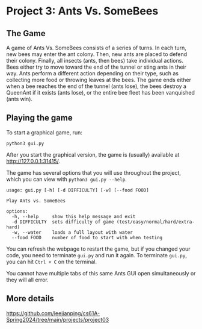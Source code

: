 # Project 3: Ants Vs. SomeBees

## The Game

A game of Ants Vs. SomeBees consists of a series of turns. In each turn, new bees may enter the ant colony. Then, new ants are placed to defend their colony. Finally, all insects (ants, then bees) take individual actions. Bees either try to move toward the end of the tunnel or sting ants in their way. Ants perform a different action depending on their type, such as collecting more food or throwing leaves at the bees. The game ends either when a bee reaches the end of the tunnel (ants lose), the bees destroy a QueenAnt if it exists (ants lose), or the entire bee fleet has been vanquished (ants win).

## Playing the game

To start a graphical game, run:

```
python3 gui.py
```

After you start the graphical version, the game is (usually) available at http://127.0.0.1:31415/.

The game has several options that you will use throughout the project, which you can view with `python3 gui.py --help`.

```
usage: gui.py [-h] [-d DIFFICULTY] [-w] [--food FOOD]

Play Ants vs. SomeBees

options:
  -h, --help     show this help message and exit
  -d DIFFICULTY  sets difficulty of game (test/easy/normal/hard/extra-hard)
  -w, --water    loads a full layout with water
  --food FOOD    number of food to start with when testing
```

You can refresh the webpage to restart the game, but if you changed your code, you need to terminate `gui.py` and run it again. To terminate `gui.py`, you can hit `Ctrl + C` on the terminal.

You cannot have multiple tabs of this same Ants GUI open simultaneously or they will all error.

## More details

https://github.com/leejianping/cs61A-Spring2024/tree/main/projects/project03
